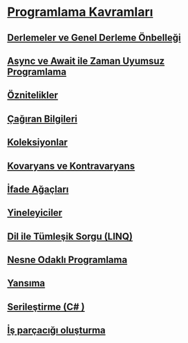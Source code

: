 # [Programlama Kavramları](index.md)
## [Derlemeler ve Genel Derleme Önbelleği](assemblies-gac/)
## [Async ve Await ile Zaman Uyumsuz Programlama](async/)
## [Öznitelikler](attributes/)
## [Çağıran Bilgileri](caller-information.md)
## [Koleksiyonlar](collections.md)
## [Kovaryans ve Kontravaryans](covariance-contravariance/)
## [İfade Ağaçları](expression-trees/)
## [Yineleyiciler](iterators.md)
## [Dil ile Tümleşik Sorgu (LINQ)](linq/)
## [Nesne Odaklı Programlama](object-oriented-programming.md)
## [Yansıma](reflection.md)
## [Serileştirme (C# )](serialization/)
## [İş parçacığı oluşturma](threading/)
